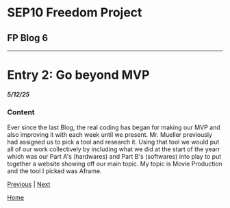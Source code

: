 # SEP10 Freedom Project
## FP Blog 6

---

# Entry 2: Go beyond MVP
##### 5/12/25

### Content
Ever since the last Blog, the real coding has began for making our MVP and also improving it with each week until we present. Mr. Mueller previously had assigned us to pick a tool and research it. Using that tool we would put all of our work collectively by including what we did at the start of the yearr which was our Part A's (hardwares) and Part B's (softwares) into play to put together a website showing off our main topic. My topic is Movie Production and the tool I picked was Aframe. 


[Previous](entry05.md) | [Next](entry07.md)

[Home](../README.md)
